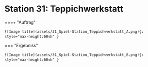 
# Station 31: Teppichwerkstatt


===+ "Auftrag"

    ![Image title](assets/31_Spiel-Station_Teppichwerkstatt_A.png){: style="max-height:60vh" }


=== "Ergebniss"

    ![Image title](assets/31_Spiel-Station_Teppichwerkstatt_B.png){: style="max-height:60vh" }
